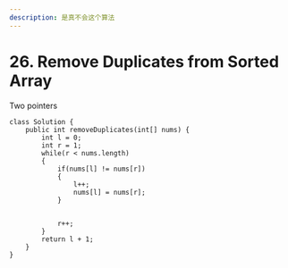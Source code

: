 ```yaml
---
description: 是真不会这个算法
---
```


# 26. Remove Duplicates from Sorted Array

Two pointers

```
class Solution {
    public int removeDuplicates(int[] nums) {
        int l = 0;
        int r = 1;
        while(r < nums.length)
        {
            if(nums[l] != nums[r])
            {
                l++;
                nums[l] = nums[r];
            }

            
            r++;
        }
        return l + 1;
    }
}
```
